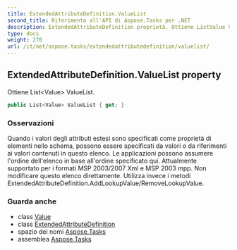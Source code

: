 ```yaml
---
title: ExtendedAttributeDefinition.ValueList
second_title: Riferimento all'API di Aspose.Tasks per .NET
description: ExtendedAttributeDefinition proprietà. Ottiene ListValue ValueList.
type: docs
weight: 270
url: /it/net/aspose.tasks/extendedattributedefinition/valuelist/
---
```

## ExtendedAttributeDefinition.ValueList property

Ottiene List&lt;Value&gt; ValueList.

```csharp
public List<Value> ValueList { get; }
```

### Osservazioni

Quando i valori degli attributi estesi sono specificati come proprietà di elementi nello schema, possono essere specificati da valori o da riferimenti ai valori contenuti in questo elenco. Le applicazioni possono assumere l'ordine dell'elenco in base all'ordine specificato qui. Attualmente supportato per i formati MSP 2003/2007 Xml e MSP 2003 mpp. Non modificare questo elenco direttamente. Utilizza invece i metodi ExtendedAttributeDefinition.AddLookupValue/RemoveLookupValue.

### Guarda anche

* class [Value](../../value/)
* class [ExtendedAttributeDefinition](../)
* spazio dei nomi [Aspose.Tasks](../../extendedattributedefinition/)
* assemblea [Aspose.Tasks](../../../)


